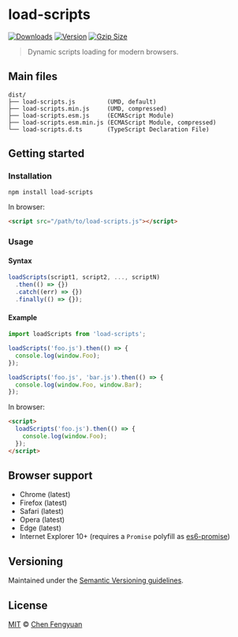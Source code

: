 # load-scripts

[![Downloads](https://img.shields.io/npm/dm/load-scripts.svg)](https://www.npmjs.com/package/load-scripts) [![Version](https://img.shields.io/npm/v/load-scripts.svg)](https://www.npmjs.com/package/load-scripts) [![Gzip Size](https://img.shields.io/bundlephobia/minzip/load-scripts.svg)](https://unpkg.com/load-scripts/dist/load-scripts.js)

> Dynamic scripts loading for modern browsers.

## Main files

```text
dist/
├── load-scripts.js         (UMD, default)
├── load-scripts.min.js     (UMD, compressed)
├── load-scripts.esm.js     (ECMAScript Module)
├── load-scripts.esm.min.js (ECMAScript Module, compressed)
└── load-scripts.d.ts       (TypeScript Declaration File)
```

## Getting started

### Installation

```shell
npm install load-scripts
```

In browser:

```html
<script src="/path/to/load-scripts.js"></script>
```

### Usage

#### Syntax

```js
loadScripts(script1, script2, ..., scriptN)
  .then(() => {})
  .catch((err) => {})
  .finally(() => {});
```

#### Example

```js
import loadScripts from 'load-scripts';

loadScripts('foo.js').then(() => {
  console.log(window.Foo);
});

loadScripts('foo.js', 'bar.js').then(() => {
  console.log(window.Foo, window.Bar);
});
```

In browser:

```html
<script>
  loadScripts('foo.js').then(() => {
    console.log(window.Foo);
  });
</script>
```

## Browser support

- Chrome (latest)
- Firefox (latest)
- Safari (latest)
- Opera (latest)
- Edge (latest)
- Internet Explorer 10+ (requires a `Promise` polyfill as [es6-promise](https://github.com/stefanpenner/es6-promise))

## Versioning

Maintained under the [Semantic Versioning guidelines](https://semver.org/).

## License

[MIT](https://opensource.org/licenses/MIT) © [Chen Fengyuan](https://chenfengyuan.com/)

